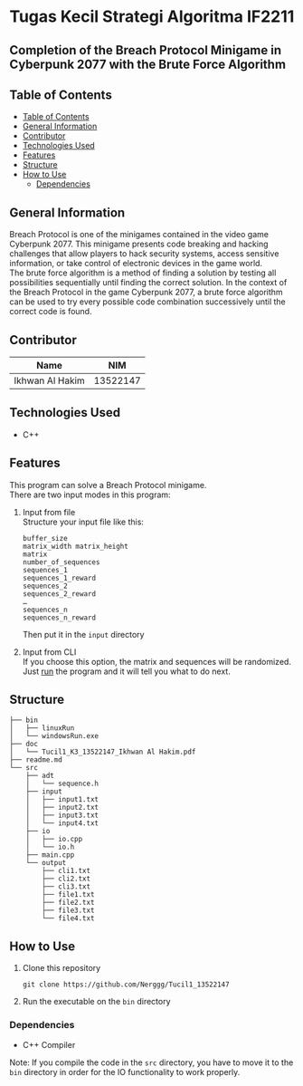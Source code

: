 # Tugas Kecil Strategi Algoritma IF2211
## Completion of the Breach Protocol Minigame in Cyberpunk 2077 with the Brute Force Algorithm
## Table of Contents
  - [Table of Contents](#table-of-contents)
  - [General Information](#general-information)
  - [Contributor](#contributor)
  - [Technologies Used](#technologies-used)
  - [Features](#features)
  - [Structure](#structure)
  - [How to Use](#how-to-use)
    - [Dependencies](#dependencies)

## General Information
Breach Protocol is one of the minigames contained in the video game Cyberpunk 2077. This minigame presents code breaking and hacking challenges that allow players to hack security systems, access sensitive information, or take control of electronic devices in the game world.  
The brute force algorithm is a method of finding a solution by testing all possibilities sequentially until finding the correct solution. In the context of the Breach Protocol in the game Cyberpunk 2077, a brute force algorithm can be used to try every possible code combination successively until the correct code is found.

## Contributor
| Name | NIM |
|---|---|
| Ikhwan Al Hakim | 13522147 |

## Technologies Used
- C++

## Features
This program can solve a Breach Protocol minigame.  
There are two input modes in this program:  

1. Input from file  
Structure your input file like this:  
    ```
    buffer_size
    matrix_width matrix_height
    matrix
    number_of_sequences
    sequences_1
    sequences_1_reward
    sequences_2
    sequences_2_reward
    …
    sequences_n
    sequences_n_reward
    ```
    Then put it in the `input` directory  

2. Input from CLI  
If you choose this option, the matrix and sequences will be randomized.  
Just [run](#how-to-use) the program and it will tell you what to do next.

## Structure
```
├── bin
│   ├── linuxRun
│   └── windowsRun.exe
├── doc
│   └── Tucil1_K3_13522147_Ikhwan Al Hakim.pdf
├── readme.md
└── src
    ├── adt
    │   └── sequence.h
    ├── input
    │   ├── input1.txt
    │   ├── input2.txt
    │   ├── input3.txt
    │   └── input4.txt
    ├── io
    │   ├── io.cpp
    │   └── io.h
    ├── main.cpp
    └── output
        ├── cli1.txt
        ├── cli2.txt
        ├── cli3.txt
        ├── file1.txt
        ├── file2.txt
        ├── file3.txt
        └── file4.txt  
```

## How to Use
1. Clone this repository
    ```
    git clone https://github.com/Nerggg/Tucil1_13522147
    ```
2. Run the executable on the `bin` directory

### Dependencies
- C++ Compiler

Note: If you compile the code in the `src` directory, you have to move it to the `bin` directory in order for the IO functionality to work properly.

